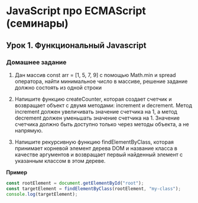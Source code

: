# JavaScript про ECMAScript (семинары)

## Урок 1. Функциональный Javascript

### Домашнее задание

1. Дан массив const arr = [1, 5, 7, 9] с помощью Math.min и spread оператора, найти минимальное число в массиве, решение задание должно состоять из одной строки

2. Напишите функцию createCounter, которая создает счетчик и возвращает объект с двумя методами: increment и decrement. Метод increment должен увеличивать значение счетчика на 1, а метод decrement должен уменьшать значение счетчика на 1. Значение счетчика должно быть доступно только через методы объекта, а не напрямую.

3. Напишите рекурсивную функцию findElementByClass, которая принимает корневой элемент дерева DOM и название класса в качестве аргументов и возвращает первый найденный элемент с указанным классом в этом дереве.

**Пример**

```js
const rootElement = document.getElementById("root");
const targetElement = findElementByClass(rootElement, "my-class");
console.log(targetElement);
```
